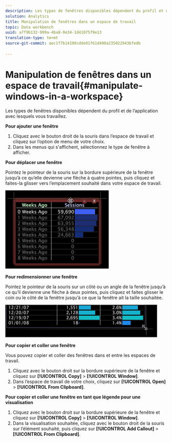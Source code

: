 ```yaml
---
description: Les types de fenêtres disponibles dépendent du profil et de l’application avec lesquels vous travaillez.
solution: Analytics
title: Manipulation de fenêtres dans un espace de travail
topic: Data workbench
uuid: a7f9b132-999a-4ba8-9e34-1d41075f9e13
translation-type: tm+mt
source-git-commit: aec1f7b14198cdde91f61d490a235022943bfedb

---
```



# Manipulation de fenêtres dans un espace de travail{#manipulate-windows-in-a-workspace}

Les types de fenêtres disponibles dépendent du profil et de l’application avec lesquels vous travaillez.

**Pour ajouter une fenêtre**

1. Cliquez avec le bouton droit de la souris dans l’espace de travail et cliquez sur l’option de menu de votre choix.
1. Dans les menus qui s&#39;affichent, sélectionnez le type de fenêtre à afficher.

**Pour déplacer une fenêtre**

Pointez le pointeur de la souris sur la bordure supérieure de la fenêtre jusqu’à ce qu’elle devienne une flèche à quatre pointes, puis cliquez et faites-la glisser vers l’emplacement souhaité dans votre espace de travail.

![](assets/vis_moving.png)

**Pour redimensionner une fenêtre**

Pointez le pointeur de la souris sur un côté ou un angle de la fenêtre jusqu’à ce qu’il devienne une flèche à deux pointes, puis cliquez et faites glisser le coin ou le côté de la fenêtre jusqu’à ce que la fenêtre ait la taille souhaitée.

![](assets/vis_resize.png)

**Pour copier et coller une fenêtre**

Vous pouvez copier et coller des fenêtres dans et entre les espaces de travail.

1. Cliquez avec le bouton droit sur la bordure supérieure de la fenêtre et cliquez sur **[!UICONTROL Copy]** > **[!UICONTROL Window]**.
1. Dans l’espace de travail de votre choix, cliquez sur **[!UICONTROL Open]** > **[!UICONTROL From Clipboard]**.

**Pour copier et coller une fenêtre en tant que légende pour une visualisation**

1. Cliquez avec le bouton droit sur la bordure supérieure de la fenêtre et cliquez sur **[!UICONTROL Copy]** > **[!UICONTROL Window]**.
1. Dans la visualisation souhaitée, cliquez avec le bouton droit de la souris sur l’élément souhaité, puis cliquez sur **[!UICONTROL Add Callout]** > **[!UICONTROL From Clipboard]**.

